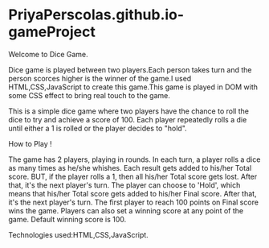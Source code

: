 # PriyaPerscolas.github.io-gameProject

Welcome to Dice Game.

Dice game is played between two players.Each person takes turn and the person scorces higher is the winner of the game.I used HTML,CSS,JavaScript to create this game.This game is played in DOM with some CSS effect to bring real touch to the game.

This is a simple dice game where two players have the chance to roll the dice to try and achieve a score of 100. Each player repeatedly rolls a die until either a 1 is rolled or the player decides to "hold".

How to Play !

The game has 2 players, playing in rounds.
In each turn, a player rolls a dice as many times as he/she whishes. Each result gets added to his/her Total score.
BUT, if the player rolls a 1, then all his/her Total score gets lost. After that, it's the next player's turn.
The player can choose to 'Hold', which means that his/her Total score gets added to his/her Final score. After that, it's the next player's turn.
The first player to reach 100 points on Final score wins the game.
Players can also set a winning score at any point of the game.
Default winning score is 100.

Technologies used:HTML,CSS,JavaScript.


